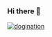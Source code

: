 ### Hi there 👋

<!--
**dogination/dogination** is a ✨ _special_ ✨ repository because its `README.md` (this file) appears on your GitHub profile.

Here are some ideas to get you started:

- 🔭 I’m currently working on ...
- 🌱 I’m currently learning ...
- 👯 I’m looking to collaborate on ...
- 🤔 I’m looking for help with ...
- 💬 Ask me about ...
- 📫 How to reach me: ...
- 😄 Pronouns: ...
- ⚡ Fun fact: ...
-->

[![dogination](https://svg.bookmark.style/api?url=https://github.com/dogination/dogination.github.io&mode=light&style=horizontal)](https://github.com/dogination/dogination.github.io)
